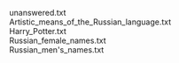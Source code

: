 unanswered.txt  
Artistic_means_of_the_Russian_language.txt  
Harry_Potter.txt  
Russian_female_names.txt  
Russian_men's_names.txt  